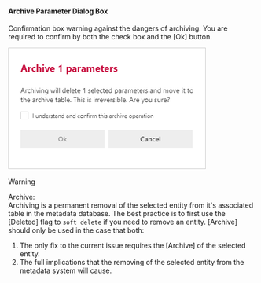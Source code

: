 #### Archive Parameter Dialog Box  

Confirmation box warning against the dangers of archiving.  You are required to confirm by both the check box and the [Ok] button.

<img 
    src="images/bimlflex-app-dialog-archive-parameter-list.png" 
    class="border-image" 
    style="border: 1px solid #CCC;" 
    title="Archive Multiple Parameters Dialog Box" 
/>

>[!WARNING]
> Archive:  
> Archiving is a permanent removal of the selected entity from it's associated table in the metadata database.  The best practice is to first use the [Deleted] flag to `soft delete` if you need to remove an entity.  [Archive] should only be used in the case that both:
>
> 1. The only fix to the current issue requires the [Archive] of the selected entity.
> 2. The full implications that the removing of the selected entity from the metadata system will cause.
